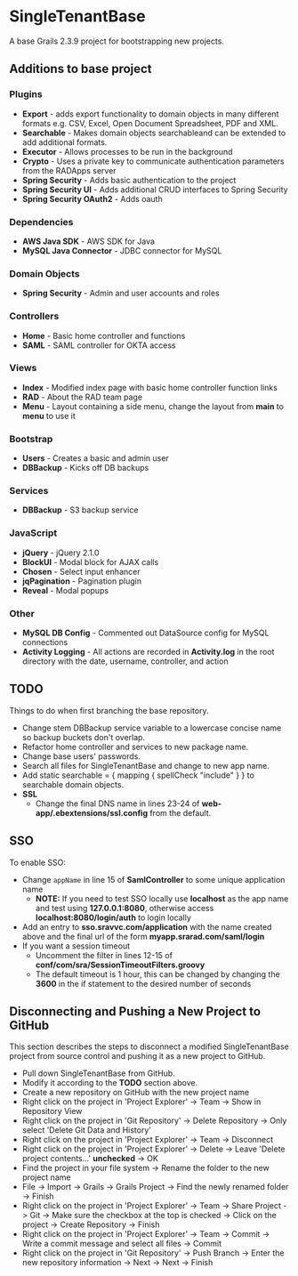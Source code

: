 SingleTenantBase
=========
A base Grails 2.3.9 project for bootstrapping new projects.

## Additions to base project
### Plugins

- **Export** - adds export functionality to domain objects in many different formats e.g. CSV, Excel, Open Document Spreadsheet, PDF and XML.
- **Searchable** - Makes domain objects searchableand can be extended to add additional formats.
- **Executor** - Allows processes to be run in the background
- **Crypto** - Uses a private key to communicate authentication parameters from the RADApps server
- **Spring Security** - Adds basic authentication to the project
- **Spring Security UI** - Adds additional CRUD interfaces to Spring Security
- **Spring Security OAuth2** - Adds oauth


### Dependencies
- **AWS Java SDK** - AWS SDK for Java
- **MySQL Java Connector** - JDBC connector for MySQL

### Domain Objects
- **Spring Security** - Admin and user accounts and roles

### Controllers
- **Home** - Basic home controller and functions
- **SAML** - SAML controller for OKTA access

### Views
- **Index** - Modified index page with basic home controller function links
- **RAD** - About the RAD team page
- **Menu** - Layout containing a side menu, change the layout from **main** to **menu** to use it

### Bootstrap
- **Users** - Creates a basic and admin user
- **DBBackup** - Kicks off DB backups

### Services
- **DBBackup** - S3 backup service

### JavaScript
- **jQuery** - jQuery 2.1.0
- **BlockUI** - Modal block for AJAX calls
- **Chosen** - Select input enhancer
- **jqPagination** - Pagination plugin
- **Reveal** - Modal popups

### Other
- **MySQL DB Config** - Commented out DataSource config for MySQL connections
- **Activity Logging** - All actions are recorded in **Activity.log** in the root directory with the date, username, controller, and action

## TODO
Things to do when first branching the base repository.

- Change stem DBBackup service variable to a lowercase concise name so backup buckets don't overlap.
- Refactor home controller and services to new package name.
- Change base users' passwords.
- Search all files for SingleTenantBase and change to new app name.
- Add static searchable  = { mapping { spellCheck "include" } } to searchable domain objects.
- **SSL**
  - Change the final DNS name in lines 23-24 of **web-app/.ebextensions/ssl.config** from the default.

## SSO
To enable SSO:

- Change `appName` in line 15 of **SamlController** to some unique application name
	- **NOTE:** If you need to test SSO locally use **localhost** as the app name and test using **127.0.0.1:8080**, otherwise access **localhost:8080/login/auth** to login locally
- Add an entry to **sso.sravvc.com/application** with the name created above and the final url of the form **myapp.srarad.com/saml/login**
- If you want a session timeout
	- Uncomment the filter in lines 12-15 of **conf/com/sra/SessionTimeoutFilters.groovy**
	- The default timeout is 1 hour, this can be changed by changing the **3600** in the if statement to the desired number of seconds


## Disconnecting and Pushing a New Project to GitHub
This section describes the steps to disconnect a modified SingleTenantBase project from source control and pushing it as a new project to GitHub.

- Pull down SingleTenantBase from GitHub.
- Modify it according to the **TODO** section above.
- Create a new repository on GitHub with the new project name
- Right click on the project in 'Project Explorer' -> Team -> Show in Repository View
- Right click on the project in 'Git Repository' -> Delete Repository -> Only select 'Delete Git Data and History'
- Right click on the project in 'Project Explorer' -> Team -> Disconnect
- Right click on the project in 'Project Explorer' -> Delete -> Leave 'Delete project contents...' **unchecked** -> OK
- Find the project in your file system -> Rename the folder to the new project name
- File -> Import -> Grails -> Grails Project -> Find the newly renamed folder -> Finish
- Right click on the project in 'Project Explorer' -> Team -> Share Project -> Git -> Make sure the checkbox at the top is checked -> Click on the project -> Create Repository -> Finish
- Right click on the project in 'Project Explorer' -> Team -> Commit -> Write a commit message and select all files -> Commit
- Right click on the project in 'Git Repository' -> Push Branch -> Enter the new repository information -> Next -> Next -> Finish
